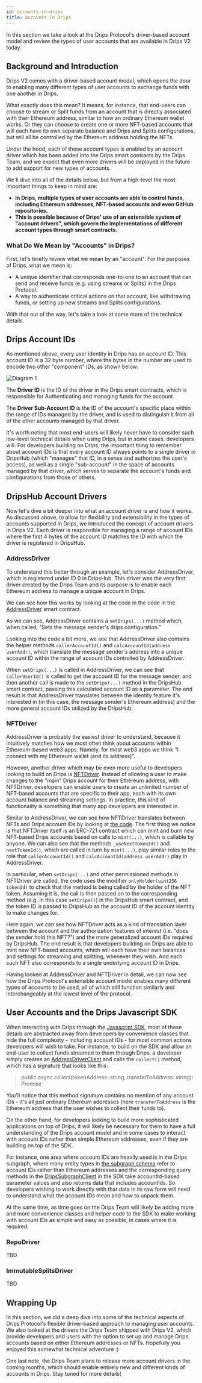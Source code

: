 ```yaml
---
id: accounts-in-drips
title: Accounts In Drips
---
```


In this section we take a look at the Drips Protocol's driver-based account model and review the types of user accounts that are available in Drips V2 today.

## Background and Introduction

Drips V2 comes with a driver-based account model, which opens the door to enabling many different types of user accounts to exchange funds with one another in Drips.

What exactly does this mean? It means, for instance, that end-users can choose to stream or Split funds from an account that is directly associated with their Ethereum address, similar to how an ordinary Ethereum wallet works. Or they can choose to create one or more NFT-based accounts that will each have its own separate balance and Drips and Splits configurations, but will all be controlled by the Ethereum address holding the NFTs.

Under the hood, each of these account types is enabled by an account driver which has been added into the Drips smart contracts by the Drips Team, and we expect that even more drivers will be deployed in the future to add support for new types of accounts.

We'll dive into all of the details below, but from a high-level the most important things to keep in mind are:

- **In Drips, multiple types of user accounts are able to control funds, including Ethereum addresses, NFT-based accounts and even GitHub repositories.**
- **This is possible because of Drips' use of an extensible system of "account drivers", which govern the implementations of different account types through smart contracts.**

### What Do We Mean by "Accounts" in Drips?

First, let's briefly review what we mean by an "account". For the purposes of Drips, what we mean is:

- A unique identifier that corresponds one-to-one to an account that can send and receive funds (e.g. using streams or Splits) in the Drips Protocol.
- A way to authenticate critical actions on that account, like withdrawing funds, or setting up new streams and Splits configurations.

With that out of the way, let's take a look at some more of the technical details.

## Drips Account IDs

As mentioned above, every user identity in Drips has an account ID. This account ID is a 32 byte number, where the bytes in the number are used to encode two other "component" IDs, as shown below:

![Diagram 1][u1]

The **Driver ID** is the ID of the driver in the Drips smart contracts, which is responsible for Authenticating and managing funds for the account.

The **Driver Sub-Account ID** is the ID of the account's specific place within the range of IDs managed by the driver, and is used to distinguish it from all of the other accounts managed by that driver.

It's worth noting that most end-users will likely never have to consider such low-level technical details when using Drips, but in some cases, developers will. For developers building on Drips, the important thing to remember about account IDs is that every account ID always points to a single driver in DripsHub (which "manages" that ID, in a sense and authorizes the user's access), as well as a single "sub-account" in the space of accounts managed by that driver, which serves to separate the account's funds and configurations from those of others.

## DripsHub Account Drivers

Now let's dive a bit deeper into what an account driver is and how it works. As discussed above, to allow for flexibility and extensibility in the types of accounts supported in Drips, we introduced the concept of account drivers in Drips V2. Each driver is responsible for managing a range of account IDs where the first 4 bytes of the account ID matches the ID with which the driver is registered in DripsHub.

### AddressDriver

To understand this better through an example, let's consider AddressDriver, which is registered under ID 0 in DripsHub. This driver was the very first driver created by the Drips Team and its purpose is to enable each Ethereum address to manage a unique account in Drips.

We can see how this works by looking at the code in the code in the <a href="https://github.com/radicle-dev/drips-contracts/blob/master/src/AddressDriver.sol" target="_blank">AddressDriver</a> smart contract.

As we can see, AddressDriver contains a `setDrips(...)` method which, when called, "Sets the message sender's drips configuration." 

Looking into the code a bit more, we see that AddressDriver also contains the helper methods `callerAccountId()` and `calcAccountId(address userAddr)`, which translate the message sender's address into a unique account ID within the range of account IDs controlled by AddressDriver.

When `setDrips(...)` is called in AddressDriver, we can see that `callerUserId()` is called to get the account ID for the message sender, and then another call is made to the `setDrips(...)` method in the DripsHub smart contract, passing this calculated account ID as a parameter. The end result is that AddressDriver
translates between the identity feature it's interested in (in this case, the message sender's Ethereum address) and the more general account IDs utilized by
the DripsHub.

### NFTDriver

AddressDriver is probably the easiest driver to understand, because it intuitively matches how we most often think about accounts within Ethereum-based web3 apps. Namely, for most web3 apps we think "I connect with my Ethereum wallet (and its address)". 

However, another driver which may be even more useful to developers looking to build on Drips is <a href="https://github.com/radicle-dev/drips-contracts/blob/master/src/NFTDriver.sol" target="_blank">NFTDriver</a>. Instead of allowing a user to make changes to the "main" Drips account for
their Ethereum address, with NFTDriver, developers can enable users to create an unlimited number of NFT-based accounts that are specific to their app, each with its own account balance and streaming settings. In practice, this kind of functionality is something that many app developers are interested in.

Similar to AddressDriver, we can see how NFTDriver translates between NFTs and Drips account IDs by looking at <a href="https://github.com/radicle-dev/drips-contracts/blob/master/src/NFTDriver.sol" target="_blank">the code</a>. The first thing we notice is that
NFTDriver itself is an ERC-721 contract which can mint and burn new NFT-based Drips accounts based on calls to `mint(...)`, which is callable by anyone.
We can also see that the methods `_useNextTokenId()` and `nextTokenId()`, which are called in turn by `mint(...)`, play similar roles to the role that `callerAccountId()` and `calcAccountId(address userAddr)` play in AddressDriver.

In particular, when `setDrips(...)` and other permissioned methods in NFTDriver are called, the code uses the modifier `onlyHolder(uint256 tokenId)` to check that the
method is being called by the holder of the NFT token. Assuming it is, the call is then passed on to the corresponding method (e.g. in this case `setDrips()`) in the DripsHub smart contract, and the token ID is passed to DripsHub as the account ID of the account identity to make changes for.

Here again, we can see how NFTDriver acts as a kind of translation layer between the account and the authorization features of interest (i.e. "does the sender hold this NFT?") and the more generalized account IDs required by DripsHub. The end result is that developers building on Drips are able to mint new
NFT-based accounts, which will each have their own balances and settings for streaming and splitting, whenever they wish. And each such NFT also corresponds to a single underlying account ID in Drips.

Having looked at AddressDriver and NFTDriver in detail, we can now see how the Drips Protocol's extensible account model enables many different types of accounts to be used, all of which still function similarly and interchangeably at the lowest level of the protocol.

## User Accounts and the Drips Javascript SDK

When interacting with Drips through the <a href="/docs/js-sdk/drips-sdk" target="_blank">Javascript SDK</a>, most of these details are abstracted away from developers by convenience classes that hide the full complexity - including account IDs - for most common actions developers will wish to take. For instance, to build on the SDK and allow an end-user to collect funds streamed to them through Drips, a developer simply creates an [AddressDriverClient][ad] and calls the `collect()` method, which has a signature that looks like this:

> public async collect(tokenAddress: string, transferToAddress: string): Promise<ContractTransaction>

You'll notice that this method signature contains no mention of any account IDs - it's all just ordinary Ethereum addresses (here `transferToAddress` is the Ethereum address that the user wishes to collect their funds to).

On the other hand, for developers looking to build more sophisticated applications on top of Drips, it will likely be necessary for them to have a full understanding
of the Drips account model and in some cases to interact with account IDs rather than simple Ethereum addresses, even if they are building on top of the SDK. 

For instance,
one area where account IDs are heavily used is in the Drips subgraph, where many entity types in <a href="https://github.com/radicle-dev/drips-subgraph/blob/v2/schema.graphql" target="_blank">the subgraph schema</a> refer to account IDs rather than Ethereum addresses and the
corresponding query methods in the [DripsSubgraphClient][ds] in the SDK take accountId-based parameter values and also returns data that includes accountIds. So
developers wishing to work directly with that data in its raw form will need to understand what the account IDs mean and how to unpack them.

At the same time, as time goes on the Drips Team will likely be adding more and more convenience classes and helper code to the SDK to make working with
account IDs as simple and easy as possible, in cases where it is required.

### RepoDriver

TBD

### ImmutableSplitsDriver

TBD

## Wrapping Up

In this section, we did a deep dive into some of the technical aspects of Drips Protocol's flexible driver-based approach to managing user accounts. We also looked at the
drivers the Drips Team shipped with Drips V2, which provide developers and users with the option to set up and manage Drips accounts based on either Ethereum addresses or NFTs. Hopefully you enjoyed this somewhat technical adventure :)

One last note, the Drips Team plans to release more account drivers in the coming months, which should enable entirely new and different kinds of accounts in Drips. Stay tuned for more details!


[ad]: https://github.com/radicle-dev/drips-js-sdk/blob/v2/src/AddressDriver/AddressDriverClient.ts
[ds]: https://github.com/radicle-dev/drips-js-sdk/blob/v2/src/DripsSubgraph/DripsSubgraphClient.ts
[u1]: /img/drips_user_identity-1.png
